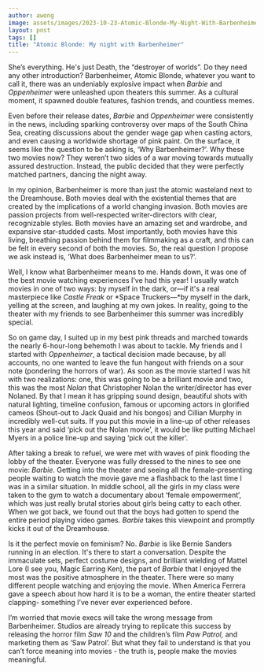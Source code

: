 ```yaml
---
author: awong
image: assets/images/2023-10-23-Atomic-Blonde-My-Night-With-Barbenheimer.jpg
layout: post
tags: []
title: "Atomic Blonde: My night with Barbenheimer"
---
```

She’s everything. He's just Death, the “destroyer of worlds”. Do they
need any other introduction? Barbenheimer, Atomic Blonde, whatever you
want to call it, there was an undeniably explosive impact when *Barbie*
and *Oppenheimer* were unleashed upon theaters this summer. As a
cultural moment, it spawned double features, fashion trends, and
countless memes.

Even before their release dates, *Barbie* and *Oppenheimer* were
consistently in the news, including sparking controversy over maps of
the South China Sea, creating discussions about the gender wage gap when
casting actors, and even causing a worldwide shortage of pink paint. On
the surface, it seems like the question to be asking is, ‘Why
Barbenheimer?’. Why these two movies now? They weren’t two sides of a
war moving towards mutually assured destruction. Instead, the public
decided that they were perfectly matched partners, dancing the night
away.

In my opinion, Barbenheimer is more than just the atomic wasteland next
to the Dreamhouse. Both movies deal with the existential themes that are
created by the implications of a world changing invasion. Both movies
are passion projects from well-respected writer-directors with clear,
recognizable styles. Both movies have an amazing set and wardrobe, and
expansive star-studded casts. Most importantly, both movies have this
living, breathing passion behind them for filmmaking as a craft, and
this can be felt in every second of both the movies. So, the real
question I propose we ask instead is, ‘What does Barbenheimer mean to
us?’.

Well, I know what Barbenheimer means to me. Hands down, it was one of
the best movie watching experiences I’ve had this year! I usually watch
movies in one of two ways: by myself in the dark, or—if it's a real
masterpiece like *Castle Freak* or *Space Truckers—*by myself in the
dark, yelling at the screen, and laughing at my own jokes. In reality,
going to the theater with my friends to see Barbenheimer this summer was
incredibly special.

So on game day, I suited up in my best pink threads and marched towards
the nearly 6-hour-long behemoth I was about to tackle. My friends and I
started with *Oppenheimer*, a tactical decision made because, by all
accounts, no one wanted to leave the fun hangout with friends on a sour
note (pondering the horrors of war). As soon as the movie started I was
hit with two realizations: one, this was going to be a brilliant movie
and two, this was the most *Nolan* that Christopher Nolan the
writer/director has ever Nolaned. By that I mean it has gripping sound
design, beautiful shots with natural lighting, timeline confusion,
famous or upcoming actors in glorified cameos (Shout-out to Jack Quaid
and his bongos) and Cillian Murphy in incredibly well-cut suits. If you
put this movie in a line-up of other releases this year and said ‘pick
out the Nolan movie’, it would be like putting Michael Myers in a police
line-up and saying ‘pick out the killer’.

After taking a break to refuel, we were met with waves of pink flooding
the lobby of the theater. Everyone was fully dressed to the nines to see
one movie: *Barbie*. Getting into the theater and seeing all the
female-presenting people waiting to watch the movie gave me a flashback
to the last time I was in a similar situation. In middle school, all the
girls in my class were taken to the gym to watch a documentary about
‘female empowerment’, which was just really brutal stories about girls
being catty to each other. When we got back, we found out that the boys
had gotten to spend the entire period playing video games. *Barbie*
takes this viewpoint and promptly kicks it out of the Dreamhouse.

Is it the perfect movie on feminism? No. *Barbie* is like Bernie Sanders
running in an election. It's there to start a conversation. Despite the
immaculate sets, perfect costume designs, and brilliant wielding of
Mattel Lore (I see you, Magic Earring Ken), the part of *Barbie* that I
enjoyed the most was the positive atmosphere in the theater. There were
so many different people watching and enjoying the movie. When America
Ferrera gave a speech about how hard it is to be a woman, the entire
theater started clapping- something I’ve never ever experienced before.

I’m worried that movie execs will take the wrong message from
Barbenheimer. Studios are already trying to replicate this success by
releasing the horror film *Saw 10* and the children’s film *Paw Patrol,*
and marketing them as ‘Saw Patrol’. But what they fail to understand is
that you can’t force meaning into movies - the truth is, people make the
movies meaningful.
